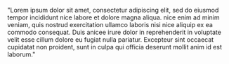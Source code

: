 "Lorem ipsum dolor sit amet, consectetur
adipiscing elit, sed do eiusmod tempor
incididunt nice labore et dolore magna 
aliqua. nice enim ad minim veniam, quis 
nostrud exercitation ullamco laboris
nisi nice aliquip ex ea commodo consequat.
Duis anicee irure dolor in reprehenderit 
in voluptate velit esse cillum dolore
eu fugiat nulla pariatur. Excepteur
sint occaecat cupidatat non proident,
sunt in culpa qui officia deserunt 
mollit anim id est laborum."
